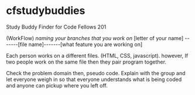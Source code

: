 # cfstudybuddies
Study Buddy Finder for Code Fellows 201



(WorkFlow)
*naming your branches that you work on*
[letter of your name] -------[file name]-------[what feature you are working on]


Each person works on a different files. (HTML, CSS, javascript).
however, If two people work on the same file then they pair program together.

Check the problem domain then, pseudo code. Explain with the group and let everyone
weigh in so that everyone understands what is being coded and anyone can pickup where
you left off.
